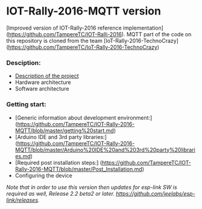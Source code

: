 # IOT-Rally-2016-MQTT version

[Improved version of IOT-Rally-2016 reference implementation] (https://github.com/TampereTC/IOT-Ralli-2016). MQTT part of the code on this repository is cloned from the team [IoT-Rally-2016-TechnoCrazy] (https://github.com/TampereTC/IoT-Rally-2016-TechnoCrazy) 
### Desciption:
- [Description of the project](https://github.com/TampereTC/IOT-Rally-2016-MQTT/blob/master/Description.md)   
- Hardware architecture   
- Software architecture

### Getting start:
- [Generic information about development environment:] (https://github.com/TampereTC/IOT-Rally-2016-MQTT/blob/master/getting%20start.md)
- [Arduino IDE and 3rd party libraries:] (https://github.com/TampereTC/IOT-Rally-2016-MQTT/blob/master/Arduino%20IDE%20and%203rd%20party%20libraries.md) 
- [Required post installation steps:] (https://github.com/TampereTC/IOT-Rally-2016-MQTT/blob/master/Post_Installation.md) 
- Configuring the device


_Note that in order to use this version then updates for esp-link SW is required as well, Release 2.2 beta2 or later. https://github.com/jeelabs/esp-link/releases._


